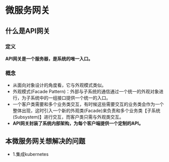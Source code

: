 # 微服务网关
## 什么是API网关
### 定义
**API网关是一个服务器，是系统的唯一入口。**
### 概念
* 从面向对象设计的角度看，它与外观模式类似。
* 外观模式(Facade Pattern)：外部与子系统的通信通过一个统一的外观对象进行，为子系统中的一组接口提供一个统一的入口。
* 一个客户类需要和多个业务类交互，有时候这些需要交互的业务类会作为一个整体出现，这时引入一个新的外观类(Facade)来负责和多个业务类【子系统(Subsystem)】进行交互，而客户类只需与外观类交互。
* **API网关封装了系统内部架构，为每个客户端提供一个定制的API。**
## 本微服务网关想解决的问题
* 1.集成kubernetes
